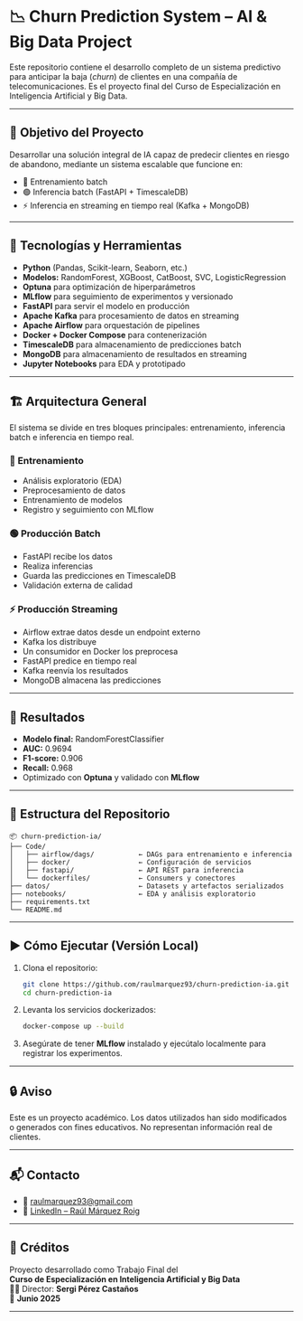 # 📉 Churn Prediction System – AI & Big Data Project

Este repositorio contiene el desarrollo completo de un sistema predictivo para anticipar la baja (*churn*) de clientes en una compañía de telecomunicaciones. Es el proyecto final del Curso de Especialización en Inteligencia Artificial y Big Data.

---

## 🚀 Objetivo del Proyecto

Desarrollar una solución integral de IA capaz de predecir clientes en riesgo de abandono, mediante un sistema escalable que funcione en:

- 🧪 Entrenamiento batch  
- 🟢 Inferencia batch (FastAPI + TimescaleDB)  
- ⚡ Inferencia en streaming en tiempo real (Kafka + MongoDB)

---

## 🧠 Tecnologías y Herramientas

- **Python** (Pandas, Scikit-learn, Seaborn, etc.)
- **Modelos:** RandomForest, XGBoost, CatBoost, SVC, LogisticRegression
- **Optuna** para optimización de hiperparámetros
- **MLflow** para seguimiento de experimentos y versionado
- **FastAPI** para servir el modelo en producción
- **Apache Kafka** para procesamiento de datos en streaming
- **Apache Airflow** para orquestación de pipelines
- **Docker + Docker Compose** para contenerización
- **TimescaleDB** para almacenamiento de predicciones batch
- **MongoDB** para almacenamiento de resultados en streaming
- **Jupyter Notebooks** para EDA y prototipado

---

## 🏗️ Arquitectura General

El sistema se divide en tres bloques principales: entrenamiento, inferencia batch e inferencia en tiempo real.

### 🔧 Entrenamiento
- Análisis exploratorio (EDA)
- Preprocesamiento de datos
- Entrenamiento de modelos
- Registro y seguimiento con MLflow

### 🟢 Producción Batch
- FastAPI recibe los datos
- Realiza inferencias
- Guarda las predicciones en TimescaleDB
- Validación externa de calidad

### ⚡ Producción Streaming
- Airflow extrae datos desde un endpoint externo
- Kafka los distribuye
- Un consumidor en Docker los preprocesa
- FastAPI predice en tiempo real
- Kafka reenvía los resultados
- MongoDB almacena las predicciones

---

## 🧪 Resultados

- **Modelo final:** RandomForestClassifier  
- **AUC:** 0.9694  
- **F1-score:** 0.906  
- **Recall:** 0.968  
- Optimizado con **Optuna** y validado con **MLflow**

---

## 📁 Estructura del Repositorio

```
📦 churn-prediction-ia/
├── Code/
│   ├── airflow/dags/           ← DAGs para entrenamiento e inferencia
│   ├── docker/                 ← Configuración de servicios
│   ├── fastapi/                ← API REST para inferencia
│   └── dockerfiles/            ← Consumers y conectores
├── datos/                      ← Datasets y artefactos serializados
├── notebooks/                  ← EDA y análisis exploratorio
├── requirements.txt
└── README.md
```

---

## ▶️ Cómo Ejecutar (Versión Local)

1. Clona el repositorio:

   ```bash
   git clone https://github.com/raulmarquez93/churn-prediction-ia.git
   cd churn-prediction-ia
   ```

2. Levanta los servicios dockerizados:

   ```bash
   docker-compose up --build
   ```

3. Asegúrate de tener **MLflow** instalado y ejecútalo localmente para registrar los experimentos.

---

## 🔒 Aviso

Este es un proyecto académico. Los datos utilizados han sido modificados o generados con fines educativos. No representan información real de clientes.

---

## 📬 Contacto

- 📧 raulmarquez93@gmail.com  
- 🔗 [LinkedIn – Raúl Márquez Roig](https://www.linkedin.com/in/raulmarquez93/)

---

## 🧠 Créditos

Proyecto desarrollado como Trabajo Final del  
**Curso de Especialización en Inteligencia Artificial y Big Data**  
👨‍🏫 Director: **Sergi Pérez Castaños**  
📅 **Junio 2025**

---

